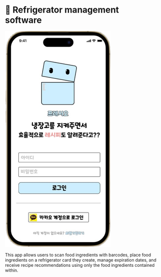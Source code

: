 # 👋 Refrigerator management software

![IntroPageScreenShot](Freshow-app\assets\IntroPageFigma.png)

This app allows users to scan food ingredients with barcodes, place food ingredients on a refrigerator card they create, manage expiration dates, and receive recipe recommendations using only the food ingredients contained within.
